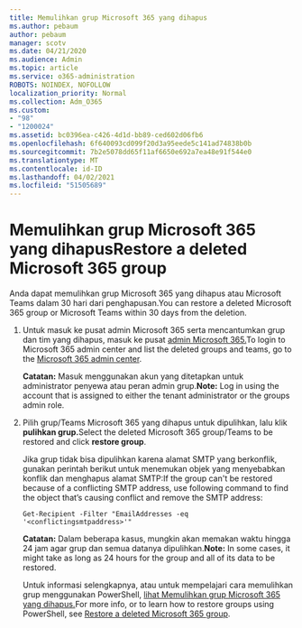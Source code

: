 ```yaml
---
title: Memulihkan grup Microsoft 365 yang dihapus
ms.author: pebaum
author: pebaum
manager: scotv
ms.date: 04/21/2020
ms.audience: Admin
ms.topic: article
ms.service: o365-administration
ROBOTS: NOINDEX, NOFOLLOW
localization_priority: Normal
ms.collection: Adm_O365
ms.custom:
- "98"
- "1200024"
ms.assetid: bc0396ea-c426-4d1d-bb89-ced602d06fb6
ms.openlocfilehash: 6f640093cd099f20d3a95eede5c141ad74838b0b
ms.sourcegitcommit: 7b2e5078dd65f11af6650e692a7ea48e91f544e0
ms.translationtype: MT
ms.contentlocale: id-ID
ms.lasthandoff: 04/02/2021
ms.locfileid: "51505689"
---
```

# <a name="restore-a-deleted-microsoft-365-group"></a><span data-ttu-id="6017c-102">Memulihkan grup Microsoft 365 yang dihapus</span><span class="sxs-lookup"><span data-stu-id="6017c-102">Restore a deleted Microsoft 365 group</span></span>

<span data-ttu-id="6017c-103">Anda dapat memulihkan grup Microsoft 365 yang dihapus atau Microsoft Teams dalam 30 hari dari penghapusan.</span><span class="sxs-lookup"><span data-stu-id="6017c-103">You can restore a deleted Microsoft 365 group or Microsoft Teams within 30 days from the deletion.</span></span>

1. <span data-ttu-id="6017c-104">Untuk masuk ke pusat admin Microsoft 365 serta mencantumkan grup dan tim yang dihapus, masuk ke pusat [admin Microsoft 365.](https://aka.ms/RestoreDeletedGroup)</span><span class="sxs-lookup"><span data-stu-id="6017c-104">To login to Microsoft 365 admin center and list the deleted groups and teams, go to the [Microsoft 365 admin center](https://aka.ms/RestoreDeletedGroup).</span></span>

    <span data-ttu-id="6017c-105">**Catatan:** Masuk menggunakan akun yang ditetapkan untuk administrator penyewa atau peran admin grup.</span><span class="sxs-lookup"><span data-stu-id="6017c-105">**Note:** Log in using the account that is assigned to either the tenant administrator or the groups admin role.</span></span>

1. <span data-ttu-id="6017c-106">Pilih grup/Teams Microsoft 365 yang dihapus untuk dipulihkan, lalu klik **pulihkan grup.**</span><span class="sxs-lookup"><span data-stu-id="6017c-106">Select the deleted Microsoft 365 group/Teams to be restored and click **restore group**.</span></span>

    <span data-ttu-id="6017c-107">Jika grup tidak bisa dipulihkan karena alamat SMTP yang berkonflik, gunakan perintah berikut untuk menemukan objek yang menyebabkan konflik dan menghapus alamat SMTP:</span><span class="sxs-lookup"><span data-stu-id="6017c-107">If the group can't be restored because of a conflicting SMTP address, use following command to find the object that’s causing conflict and remove the SMTP address:</span></span>

    `Get-Recipient -Filter "EmailAddresses -eq '<conflictingsmtpaddress>'"`

    <span data-ttu-id="6017c-108">**Catatan:** Dalam beberapa kasus, mungkin akan memakan waktu hingga 24 jam agar grup dan semua datanya dipulihkan.</span><span class="sxs-lookup"><span data-stu-id="6017c-108">**Note:** In some cases, it might take as long as 24 hours for the group and all of its data to be restored.</span></span>

    <span data-ttu-id="6017c-109">Untuk informasi selengkapnya, atau untuk mempelajari cara memulihkan grup menggunakan PowerShell, [lihat Memulihkan grup Microsoft 365 yang dihapus.](https://go.microsoft.com/fwlink/?linkid=867802)</span><span class="sxs-lookup"><span data-stu-id="6017c-109">For more info, or to learn how to restore groups using PowerShell, see [Restore a deleted Microsoft 365 group](https://go.microsoft.com/fwlink/?linkid=867802).</span></span>